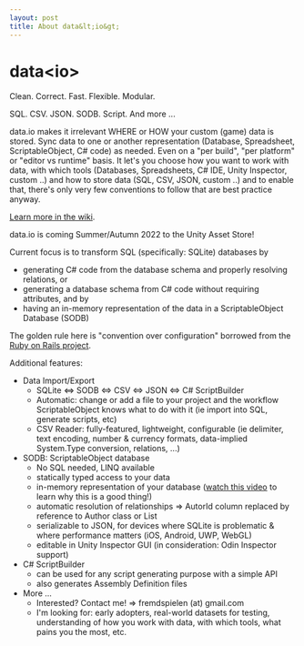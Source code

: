 ```yaml
---
layout: post
title: About data&lt;io&gt;
---
```


# data&lt;io&gt;

Clean. Correct. Fast. Flexible. Modular.

SQL. CSV. JSON. SODB. Script. And more ...


data.io makes it irrelevant WHERE or HOW your custom (game) data is stored. Sync data to one or another representation (Database, Spreadsheet, ScriptableObject, C# code) as needed. Even on a "per build", "per platform" or "editor vs runtime" basis. It let's you choose how you want to work with data, with which tools (Databases, Spreadsheets, C# IDE, Unity Inspector, custom ..) and how to store data (SQL, CSV, JSON, custom ..) and to enable that, there's only very few conventions to follow that are best practice anyway. 

<a href="https://github.com/sitterheim/data.io-home/wiki">Learn more in the wiki</a>.

data.io is coming Summer/Autumn 2022 to the Unity Asset Store!

Current focus is to transform SQL (specifically: SQLite) databases by
- generating C# code from the database schema and properly resolving relations, or
- generating a database schema from C# code without requiring attributes, and by
- having an in-memory representation of the data in a ScriptableObject Database (SODB)

The golden rule here is "convention over configuration" borrowed from the <a href="https://rubyonrails.org/doctrine#:~:text=such%20going%20forward.-,Convention%20over%20Configuration,in%20areas%20that%20really%20matter.">Ruby on Rails project</a>.

Additional features:
- Data Import/Export
  - SQLite <=> SODB <=> CSV <=> JSON <=> C# ScriptBuilder
  - Automatic: change or add a file to your project and the workflow ScriptableObject knows what to do with it (ie import into SQL, generate scripts, etc)
  - CSV Reader: fully-featured, lightweight, configurable (ie delimiter, text encoding, number & currency formats, data-implied System.Type conversion, relations, ...)
- SODB: ScriptableObject database
  - No SQL needed, LINQ available
  - statically typed access to your data
  - in-memory representation of your database (<a href="https://www.youtube.com/watch?v=KUjeQDZ4P9M">watch this video</a> to learn why this is a good thing!)
  - automatic resolution of relationships => AutorId column replaced by reference to Author class or List<Author>
  - serializable to JSON, for devices where SQLite is problematic & where performance matters (iOS, Android, UWP, WebGL)
  - editable in Unity Inspector GUI (in consideration: Odin Inspector support)
- C# ScriptBuilder
  - can be used for any script generating purpose with a simple API
  - also generates Assembly Definition files
- More ...
  - Interested? Contact me! => fremdspielen (at) gmail.com
  - I'm looking for: early adopters, real-world datasets for testing, understanding of how you work with data, with which tools, what pains you the most, etc.
